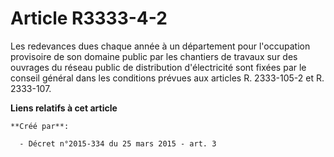 # Article R3333-4-2

Les redevances dues chaque année à un département pour l'occupation provisoire de son domaine public par les chantiers de
travaux sur des ouvrages du réseau public de distribution d'électricité sont fixées par le conseil général dans les
conditions prévues aux articles R. 2333-105-2 et R. 2333-107.

**Liens relatifs à cet article**

	**Créé par**:

	  - Décret n°2015-334 du 25 mars 2015 - art. 3
